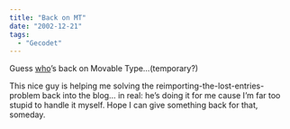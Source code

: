 ```yaml
---
title: "Back on MT"
date: "2002-12-21"
tags:
  - "Gecodet"
---
```


Guess [who](https://web.archive.org/web/20040929103612/http://www.papascott.de/2002/12/21/2043.php "Backwards Is Forwards")’s back on Movable Type…(temporary?)

This nice guy is helping me solving the reimporting-the-lost-entries-problem back into the blog… in real: he’s doing it for me cause I’m far too stupid to handle it myself. Hope I can give something back for that, someday.
